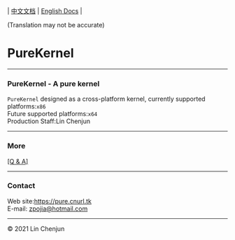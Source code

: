 | [中文文档](README-Zh.md) | [English Docs](README-En.md) |

(Translation may not be accurate)

PureKernel
=
***
### PureKernel - A pure kernel
`PureKernel` designed as a cross-platform kernel,
currently supported platforms:`x86`<br/>
Future supported platforms:`x64`<br/>
Production Staff:Lin Chenjun<br/>
***
### More
[[Q & A]](Q&A.md)<br/>
***
### Contact
Web site:https://pure.cnurl.tk<br/>
E-mail:  zpojia@hotmail.com<br/>
***
&copy; 2021 Lin Chenjun
